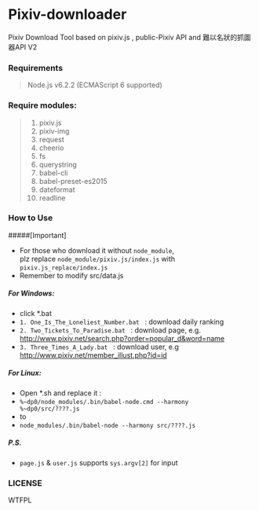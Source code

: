 # Pixiv-downloader
Pixiv Download Tool based on pixiv.js , public-Pixiv API and 難以名狀的抓圖器API V2

### Requirements 
> Node.js v6.2.2 (ECMAScript 6 supported)

### Require modules:
>1. pixiv.js
>2. pixiv-img
>3. request
>4. cheerio
>5. fs
>6. querystring
>7. babel-cli
>8. babel-preset-es2015
>9. dateformat
>10. readline

### How to Use
#####[Important] 
+ For those who download it without <code>node_module</code>, <br />
plz replace <code>node_module/pixiv.js/index.js</code> with <code>pixiv.js_replace/index.js</code>
+ Remember to modify src/data.js 

##### For Windows:
+ click *.bat
+ <code>1. One_Is_The_Loneliest_Number.bat </code> : download daily ranking
+ <code>2. Two_Tickets_To_Paradise.bat </code> : download page, e.g. http://www.pixiv.net/search.php?order=popular_d&word=name
+ <code>3. Three_Times_A_Lady.bat </code> : download user, e.g http://www.pixiv.net/member_illust.php?id=id

##### For Linux:
+ Open *.sh and replace it :
+ <code>%~dp0/node_modules/.bin/babel-node.cmd --harmony %~dp0/src/????.js</code> 
+ to
+ <code>node_modules/.bin/babel-node --harmony src/????.js</code>

##### P.S.
+ <code>page.js</code> & <code>user.js</code> supports <code>sys.argv[2]</code> for input

### LICENSE
WTFPL
